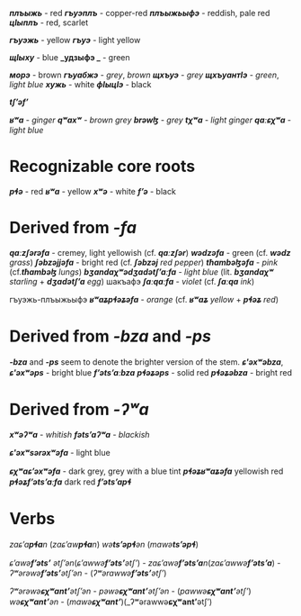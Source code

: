 

**_плъыжь_** - red
**_гъуэплъ_** - copper-red
**_плъыжьыфэ_** - reddish, pale red
**_цIыплъ_** - red, scarlet

**_гъуэжь_** - yellow
**_гъуэ_** - light yellow

**_щIыху_** - blue
**_удзыфэ _** - green

**_морэ_** - brown
**_гъуабжэ_** - _grey_, _brown_
**_щхъуэ_** - _grey_
**_щхъуантIэ_** - _green_, _light blue_
**_хужь_** - white
**_фIыцIэ_** - black

**_tʃʼəfʼ_**

**_ʁʷa_** - _ginger_
**_qʷaxʷ_** - _brown grey_
**_brəwɮ_** - _grey_
**_tχʷa_** - _light ginger_
**_qaːɕχʷa_** - _light blue_


# Recognizable core roots
**_pɬə_** - red
**_ʁʷa_** - yellow
**_xʷə_** - white
**_fʼə_** - black




# Derived from **_-fa_**
**_qaːzʃərəfa_** - cremey, light yellowish (cf. **_qaːzʃər_**)
**_wədzəfa_** - green (cf. **_wədz_** _grass_) 
**_ʃəbzəjjəfa_** - bright red (cf. **_ʃəbzəj_** _red pepper_)
**_tħambəɮəfa_** - _pink_ (cf.**_tħambəɮ_** _lungs_)
**_bʒandaχʷədʒadətʃʼaːfa_** - _light blue_ (lit. **_bʒandaχʷ_** _starling_ + **_dʒadətʃʼa_** _egg_)
шакъафэ
**_ʃaːqaːfa_** - _violet_ (cf. **_ʃaːqa_** _ink_)

гъуэжь-плъыжьыфэ
**_ʁʷaʑpɬəʑəfa_** - _orange_ (cf. **_ʁʷaʑ_** _yellow_ + **_pɬəʑ_** _red_)

# Derived from **_-bza_** and **_-ps_**
**_-bza_** and **_-ps_** seem to denote the brighter version of the stem.
**_ɕ'əxʷəbza_**, **_ɕ'əxʷəps_** - bright blue
**_fʼətsʼaːbza_**
**_pɬəʑəps_** - solid red
**_pɬəʑəbza_** - bright red

# Derived from **_-ʔʷa_**
**_xʷəʔʷa_** - _whitish_
**_fətsʼaʔʷa_** - _blackish_

**_ɕ'əxʷsərəxʷəfa_** - light blue

**_ɕχʷaɕʼəxʷəfa_** - dark grey, grey with a blue tint
**_pɬəʑʁʷaʑəfa_** yellowish red
**_pɬəʑfʼətsʼaːfa_** dark red
**_fʼətsʼapɬ_**

# Verbs
_zaɕʼa**pɬa**n_ (_zaɕʼaw**pɬa**n_)
_wə**tsʼəpɬ**ən_ (_mawə**tsʼəpɬ**_)


_ɕʼawə**fʼətsʼ** ətʃʼən_(_ɕʼawwə**fʼətsʼ**ətʃʼ_) -
_zaɕʼawə**fʼətsʼa**n_(_zaɕʼawwə**fʼətsʼa**_) - 
_ʔʷərəwə**fʼətsʼ**ətʃʼən_ - (_ʔʷərawwə**fʼətsʼ**ətʃʼ_)


_ʔʷərəwə**ɕχʷantʼ**ətʃʼən_ - 
_pəwə**ɕχʷantʼ**ətʃʼən_ - (_pawwə**ɕχʷantʼ**ətʃʼ_)
_wə**ɕχʷantʼ**ən_ - (_mawə**ɕχʷantʼ**_)(_ʔʷərawwə**ɕχʷantʼ**ətʃʼ)